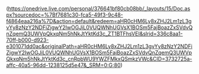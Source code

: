 (https://onedrive.live.com/personal/376641bf80cb08bb/_layouts/15/Doc.aspx?sourcedoc=%7Bf7681c30-fca5-49f3-9c48-f4864eaa216a%7D&action=default&redeem=aHR0cHM6Ly8xZHJ2Lm1zL3gvYy8zNzY2NDFiZjgwY2IwOGJiL0VUQWNhUGVsX1BOSm5FajBoazZxSVdvQnZqemQ3UWVpQkxqNm5hNkJtYktKd3c_ZT1BTFhsVEI&slrid=336c8aa1-70ff-b000-d923-e301071dd0ac&originalPath=aHR0cHM6Ly8xZHJ2Lm1zL3gvYy8zNzY2NDFiZjgwY2IwOGJiL0VUQWNhUGVsX1BOSm5FajBoazZxSVdvQnZqemQ3UWVpQkxqNm5hNkJtYktKd3c_cnRpbWU9YWZFMkxQSmkzVWc&CID=3732725a-affc-40a5-96dd-1238125d5e47&_SRM=0:G:80)
